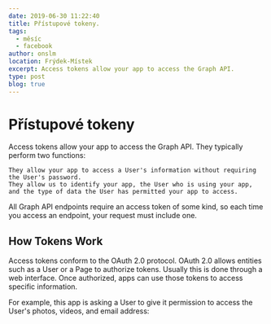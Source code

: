 ```yaml
---
date: 2019-06-30 11:22:40
title: Přístupové tokeny.
tags:
  - měsíc
  - facebook
author: onslm
location: Frýdek-Místek
excerpt: Access tokens allow your app to access the Graph API.
type: post
blog: true
---
```


# Přístupové tokeny

Access tokens allow your app to access the Graph API. They typically perform two functions:

    They allow your app to access a User's information without requiring the User's password.
    They allow us to identify your app, the User who is using your app, and the type of data the User has permitted your app to access.

All Graph API endpoints require an access token of some kind, so each time you access an endpoint, your request must include one.

## How Tokens Work

Access tokens conform to the OAuth 2.0 protocol. OAuth 2.0 allows entities such as a User or a Page to authorize tokens. Usually this is done through a web interface. Once authorized, apps can use those tokens to access specific information.

For example, this app is asking a User to give it permission to access the User's photos, videos, and email address:
